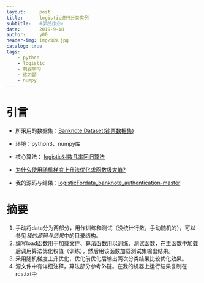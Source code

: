 ```yaml
---
layout:     post
title:      logistic进行分类实例
subtitle:   #学校作业w
date:       2019-9-18
author:     y00
header-img: img/笨9.jpg
catalog: true
tags:
    - python
    - logistic
    - 机器学习
    - 练习题
    - numpy
---
```


# 引言
* 所采用的数据集：[Banknote Dataset(钞票数据集)](https://blog.csdn.net/fengbingchun/article/details/78624358)
* 环境：python3、numpy库
* 核心算法： [logistic对数几率回归算法](https://zhuanlan.zhihu.com/p/36670444) 

* [为什么使用随机梯度上升法优化求函数极大值?](https://www.cnblogs.com/chenyang920/p/7426187.html)

* 我的源码与结果：[logisticFordata_banknote_authentication-master](https://github.com/snowflowersnowflake/logisticFordata_banknote_authentication-master)


# 摘要

1. 手动将data分为两部分，用作训练和测试（没统计行数，手动随机的），可以参见*我的源码与结果*中的目录结构。
2. 编写load函数用于加载文件、算法函数用以训练、测试函数，在主函数中加载后调用算法优化权值（训练），然后用该函数加载测试集输出结果。
3. 采用随机梯度上升优化，优化前优化后输出两次分类结果比较优化效果。
4. 源文件中有详细注释，算法部分参考外链。在我的机器上运行结果复制在res.txt中
